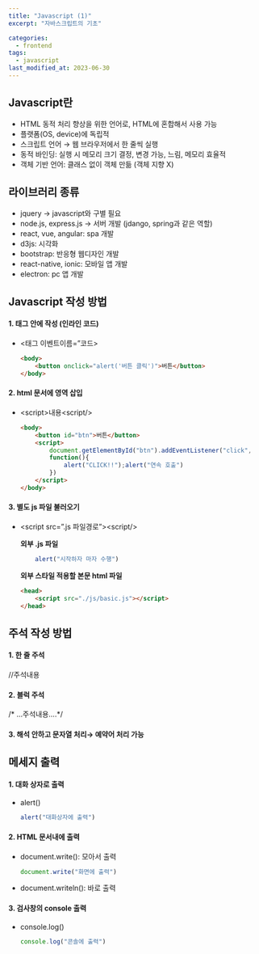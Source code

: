 ```yaml
---
title: "Javascript (1)"
excerpt: "자바스크립트의 기초"

categories:
  - frontend
tags:
  - javascript
last_modified_at: 2023-06-30
--- 
```


## **Javascript란** ##
- HTML 동적 처리 향상을 위한 언어로, HTML에 혼합해서 사용 가능
- 플랫폼(OS, device)에 독립적
- 스크립트 언어 → 웹 브라우저에서 한 줄씩 실행
- 동적 바인딩: 실행 시 메모리 크기 결정, 변경 가능, 느림, 메모리 효율적
- 객체 기반 언어: 클래스 없이 객체 만듦 (객체 지향 X)

## **라이브러리 종류** ##
- jquery -> javascript와 구별 필요
- node.js, express.js → 서버 개발 (jdango, spring과 같은 역할)
- react, vue, angular: spa 개발
- d3js: 시각화
- bootstrap: 반응형 웹디자인 개발
- react-native, ionic: 모바일 앱 개발
- electron: pc 앱 개발

## **Javascript 작성 방법** ##
#### 1. 태그 안에 작성 (인라인 코드) ####
- \<태그 이벤트이름=”코드\>

    ```html
    <body>
        <button onclick="alert('버튼 클릭')">버튼</button>
    </body>
    ```
    
#### 2. html 문서에 영역 삽입 ####
- \<script\>내용\<script/\>
    ```html
    <body>
        <button id="btn">버튼</button>
        <script>
            document.getElementById("btn").addEventListener("click",
            function(){
                alert("CLICK!!");alert("연속 호출")
            })
        </script>
    </body>
    ```

#### 3. 별도 js 파일 불러오기 ####
- \<script src=”.js 파일경로”\>\<script/\>

    **외부 .js 파일**
    ```javascript
        alert("시작하자 마자 수행")
    ```

    **외부 스타일 적용할 본문 html 파일**
    ```html
    <head>
        <script src="./js/basic.js"></script>
    </head>
    ```

## **주석 작성 방법** ##
#### 1. 한 줄 주석 ####
//주석내용
#### 2. 블럭 주석 ####
/* …주석내용….*/
#### 3. 해석 안하고 문자열 처리→ 예약어 처리 가능 ####
<![CDATA[ 내용 ]]>


## **메세지 출력** ##
#### 1. 대화 상자로 출력 ####
- alert()

    ```javascript
    alert("대화상자에 출력")
    ```

#### 2. HTML 문서내에 출력 ####
- document.write(): 모아서 출력
    ```javascript
    document.write("화면에 출력")
    ```
- document.writeln(): 바로 출력

#### 3. 검사창의 console 출력 ####
- console.log()
    ```javascript
    console.log("콘솔에 출력")
    ```
